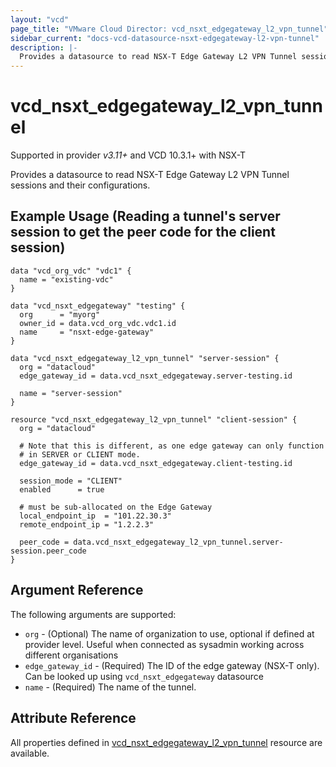 ```yaml
---
layout: "vcd"
page_title: "VMware Cloud Director: vcd_nsxt_edgegateway_l2_vpn_tunnel"
sidebar_current: "docs-vcd-datasource-nsxt-edgegateway-l2-vpn-tunnel"
description: |-
  Provides a datasource to read NSX-T Edge Gateway L2 VPN Tunnel sessions and their configurations.
---
```


# vcd\_nsxt\_edgegateway\_l2\_vpn\_tunnel

Supported in provider *v3.11+* and VCD 10.3.1+ with NSX-T

Provides a datasource to read NSX-T Edge Gateway L2 VPN Tunnel sessions and their configurations.

## Example Usage (Reading a tunnel's server session to get the peer code for the client session)

```hcl
data "vcd_org_vdc" "vdc1" {
  name = "existing-vdc"
}

data "vcd_nsxt_edgegateway" "testing" {
  org      = "myorg"
  owner_id = data.vcd_org_vdc.vdc1.id
  name     = "nsxt-edge-gateway"
}

data "vcd_nsxt_edgegateway_l2_vpn_tunnel" "server-session" {
  org = "datacloud"
  edge_gateway_id = data.vcd_nsxt_edgegateway.server-testing.id

  name = "server-session"
}

resource "vcd_nsxt_edgegateway_l2_vpn_tunnel" "client-session" {
  org = "datacloud"

  # Note that this is different, as one edge gateway can only function
  # in SERVER or CLIENT mode.
  edge_gateway_id = data.vcd_nsxt_edgegateway.client-testing.id

  session_mode = "CLIENT"
  enabled      = true

  # must be sub-allocated on the Edge Gateway
  local_endpoint_ip  = "101.22.30.3"
  remote_endpoint_ip = "1.2.2.3"

  peer_code = data.vcd_nsxt_edgegateway_l2_vpn_tunnel.server-session.peer_code
}
```

## Argument Reference

The following arguments are supported:

* `org` - (Optional) The name of organization to use, optional if defined at 
  provider level. Useful when connected as sysadmin working across different organisations
* `edge_gateway_id` - (Required) The ID of the edge gateway (NSX-T only). 
  Can be looked up using `vcd_nsxt_edgegateway` datasource
* `name` - (Required) The name of the tunnel.

## Attribute Reference

All properties defined in [vcd_nsxt_edgegateway_l2_vpn_tunnel](/providers/vmware/vcd/latest/docs/resources/nsxt_edgegateway_l2_vpn_tunnel)
resource are available.

